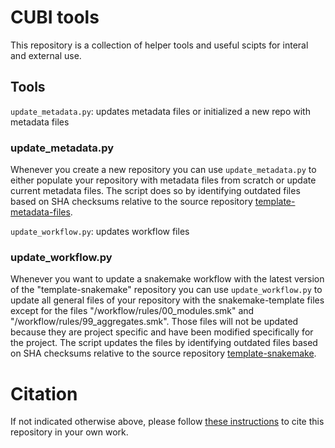 # CUBI tools

This repository is a collection of helper tools and useful scipts for interal and
external use.

## Tools

`update_metadata.py`: updates metadata files or initialized a new repo with metadata files

### update_metadata.py

Whenever you create a new repository you can use `update_metadata.py` to either populate your repository with
metadata files from scratch or update current metadata files. The script does so by identifying outdated files based on SHA checksums relative to the source repository [template-metadata-files](https://github.com/core-unit-bioinformatics/template-metadata-files).


`update_workflow.py`: updates workflow files
### update_workflow.py

Whenever you want to update a snakemake workflow with the latest version of the "template-snakemake" repository you can use `update_workflow.py` to update all general files of your repository with the snakemake-template files except for the files "/workflow/rules/00_modules.smk" and "/workflow/rules/99_aggregates.smk". Those files will not be updated because they are project specific and have been modified specifically for the project. The script updates the files by identifying outdated files based on SHA checksums relative to the source repository [template-snakemake](https://github.com/core-unit-bioinformatics/template-snakemake).

# Citation

If not indicated otherwise above, please follow [these instructions](CITATION.md) to cite this repository in your own work.
